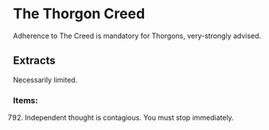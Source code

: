 # The Thorgon Creed
Adherence to The Creed is mandatory for Thorgons, very-strongly advised.

## Extracts
Necessarily limited.

### Items:
792. Independent thought is contagious. You must stop immediately.
